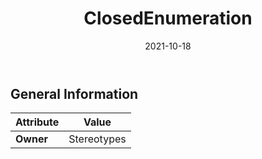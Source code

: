 ﻿---
title: ClosedEnumeration
toc: false
type: specs
date: "2021-10-18"
draft: false
specification: VEC
version: 1.2.1
documentType: "Recommendation"
elementType: Class
classes:
  - ClosedEnumeration
menu_name: vec-1.2.1
---


## General Information

| Attribute               | Value |
|-------------------------|-------|
| **Owner**               | Stereotypes |
